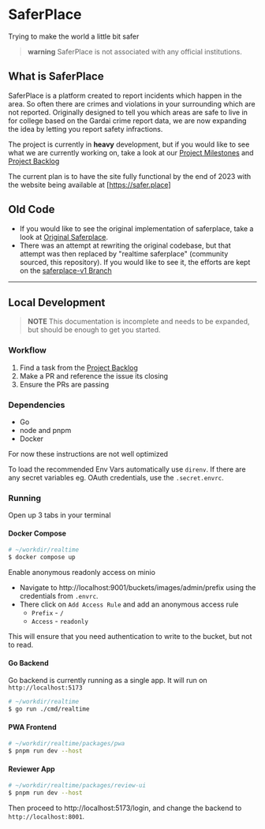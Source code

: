 # SaferPlace

Trying to make the world a little bit safer

> **warning**
> SaferPlace is not associated with any official institutions.

## What is SaferPlace

SaferPlace is a platform created to report incidents which happen in the area. So often there are
crimes and violations in your surrounding which are not reported. Originally designed to tell you
which areas are safe to live in for college based on the Gardai crime report data, we are now
expanding the idea by letting you report safety infractions.

The project is currently in **heavy** development, but if you would like to see what we are
currently working on, take a look at our [Project Milestones] and [Project Backlog]

The current plan is to have the site fully functional by the end of 2023 with the website being
available at [https://safer.place]

## Old Code

- If you would like to see the original implementation of saferplace, take a look at
  [Original Saferplace].
- There was an attempt at rewriting the original codebase, but that attempt was then replaced by
  "realtime saferplace" (community sourced, this repository). If you would like to see it, the
  efforts are kept on the [saferplace-v1 Branch]

---

## Local Development

> **NOTE**
> This documentation is incomplete and needs to be expanded, but should be enough to get you
> started.

### Workflow

1. Find a task from the [Project Backlog]
2. Make a PR and reference the issue its closing
3. Ensure the PRs are passing

### Dependencies

- Go
- node and pnpm
- Docker

For now these instructions are not well optimized

To load the recommended Env Vars automatically use `direnv`. If there are any secret variables
eg. OAuth credentials, use the `.secret.envrc`.

### Running

Open up 3 tabs in your terminal

#### Docker Compose

```sh
# ~/workdir/realtime
$ docker compose up
```

Enable anonymous readonly access on minio

- Navigate to http://localhost:9001/buckets/images/admin/prefix using the credentials from `.envrc`.
- There click on `Add Access Rule` and add an anonymous access rule
  - `Prefix` - `/`
  - `Access` - `readonly`

This will ensure that you need authentication to write to the bucket, but not to read.

#### Go Backend

Go backend is currently running as a single app. It will run on `http://localhost:5173`

```sh
# ~/workdir/realtime
$ go run ./cmd/realtime
```

#### PWA Frontend

```sh
# ~/workdir/realtime/packages/pwa
$ pnpm run dev --host
```

#### Reviewer App

```sh
# ~/workdir/realtime/packages/review-ui
$ pnpm run dev --host
```

Then proceed to http://localhost:5173/login, and change the backend to `http://localhost:8001`.

[Project Backlog]: https://github.com/orgs/SaferPlace/projects/2/
[Project Milestones]: https://github.com/SaferPlace/saferplace/milestones
[https://safer.place]: https://safer.place
[Original Saferplace]: https://github.com/saferplace/original
[saferplace-v1 Branch]: https://github.com/SaferPlace/saferplace/tree/saferplace-v1
